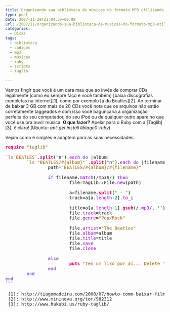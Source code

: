 ```yaml
---
title: Organizando sua biblioteca de músicas no formato MP3 utilizando Ruby e taglib
type: post
date: 2007-11-28T21:04:35+00:00
url: /2007/11/organizando-sua-biblioteca-de-musicas-no-formato-mp3-utilizando-ruby-e-taglib/
categories:
  - Dicas
tags:
  - biblioteca
  - códigos
  - mp3
  - músicas
  - ruby
  - scripts
  - taglib

---
```

Vamos fingir que você é um cara mau que ao invés de comprar CDs legalmente (como eu sempre faço e você também) [baixa discografias completas na internet][1], como por exemplo [a do Beatles][2]. Ao terminar de baixar 3 GB com mais de 20 CDs você nota que os arquivos não estão corretamente taggeados e com isso você bagunçaria a organização perfeita do seu computador, do seu iPod ou de qualquer outro aparelho que você use pra ouvir música. **O que fazer?** Apelar para o Ruby com a [Taglib][3], é claro! (Ubuntu: _apt-get install libtagc0-ruby_)

Vejam como é simples e adaptem para as suas necessidades:

<pre class="ruby"><span style="color: rgb(204, 0, 102); font-weight: bold;">require</span> <span style="color: rgb(153, 102, 0);">"taglib"</span>
 
<span style="color: rgb(153, 102, 0);">`ls BEATLES`</span>.<span style="color: rgb(204, 0, 102); font-weight: bold;">split</span><span style="color: rgb(0, 102, 0); font-weight: bold;">(</span><span style="color: rgb(153, 102, 0);">"<span style="color: rgb(0, 0, 153);">n</span>"</span><span style="color: rgb(0, 102, 0); font-weight: bold;">)</span>.<span style="color: rgb(153, 0, 204);">each</span> <span style="color: rgb(153, 102, 204); font-weight: bold;">do</span> |album|
        <span style="color: rgb(153, 102, 0);">`ls "BEATLES/#{album}"`</span>.<span style="color: rgb(204, 0, 102); font-weight: bold;">split</span><span style="color: rgb(0, 102, 0); font-weight: bold;">(</span><span style="color: rgb(153, 102, 0);">"<span style="color: rgb(0, 0, 153);">n</span>"</span><span style="color: rgb(0, 102, 0); font-weight: bold;">)</span>.<span style="color: rgb(153, 0, 204);">each</span> <span style="color: rgb(153, 102, 204); font-weight: bold;">do</span> |filename|
                path=<span style="color: rgb(153, 102, 0);">"BEATLES/#{album}/#{filename}"</span>

                <span style="color: rgb(153, 102, 204); font-weight: bold;">if</span> filename.<span style="color: rgb(153, 0, 204);">match</span><span style="color: rgb(0, 102, 0); font-weight: bold;">(</span>/mp3$/<span style="color: rgb(0, 102, 0); font-weight: bold;">)</span> <span style="color: rgb(153, 102, 204); font-weight: bold;">then</span>
                        file=TagLib::File.<span style="color: rgb(153, 0, 204);">new</span><span style="color: rgb(0, 102, 0); font-weight: bold;">(</span>path<span style="color: rgb(0, 102, 0); font-weight: bold;">)</span>

                        a=filename.<span style="color: rgb(204, 0, 102); font-weight: bold;">split</span><span style="color: rgb(0, 102, 0); font-weight: bold;">(</span><span style="color: rgb(153, 102, 0);">" - "</span><span style="color: rgb(0, 102, 0); font-weight: bold;">)</span>
                        track=a<span style="color: rgb(0, 102, 0); font-weight: bold;">[</span>a.<span style="color: rgb(153, 0, 204);">length</span><span style="color: rgb(0, 102, 102);">-2</span><span style="color: rgb(0, 102, 0); font-weight: bold;">]</span>.<span style="color: rgb(153, 0, 204);">to_i</span>

                        title=a<span style="color: rgb(0, 102, 0); font-weight: bold;">[</span>a.<span style="color: rgb(153, 0, 204);">length</span><span style="color: rgb(0, 102, 102);">-1</span><span style="color: rgb(0, 102, 0); font-weight: bold;">]</span>.<span style="color: rgb(204, 0, 102); font-weight: bold;">gsub</span><span style="color: rgb(0, 102, 0); font-weight: bold;">(</span>/.<span style="color: rgb(153, 0, 204);">mp3</span>/, ''<span style="color: rgb(0, 102, 0); font-weight: bold;">)</span>
                        file.<span style="color: rgb(153, 0, 204);">track</span>=track
                        file.<span style="color: rgb(153, 0, 204);">genre</span>=<span style="color: rgb(153, 102, 0);">"Pop/Rock"</span>

                        file.<span style="color: rgb(153, 0, 204);">artist</span>=<span style="color: rgb(153, 102, 0);">"The Beatles"</span>
                        file.<span style="color: rgb(153, 0, 204);">album</span>=album
                        file.<span style="color: rgb(153, 0, 204);">title</span>=title
                        file.<span style="color: rgb(153, 0, 204);">save</span>
                        file.<span style="color: rgb(153, 0, 204);">close</span>

                <span style="color: rgb(153, 102, 204); font-weight: bold;">else</span>
                        <span style="color: rgb(204, 0, 102); font-weight: bold;">puts</span> <span style="color: rgb(153, 102, 0);">"Tem um lixo por aí... Delete '#{path}'!"</span>
                <span style="color: rgb(153, 102, 204); font-weight: bold;">end</span>
        <span style="color: rgb(153, 102, 204); font-weight: bold;">end</span>
<span style="color: rgb(153, 102, 204); font-weight: bold;">end</span>
```

 [1]: http://tiagomadeira.com/2008/07/howto-como-baixar-filmes-com-legenda-na-internet/
 [2]: http://www.mininova.org/tor/982312
 [3]: http://www.hakubi.us/ruby-taglib/

